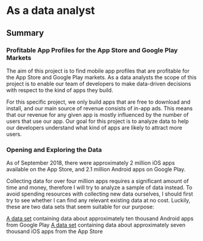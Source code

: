 # As a data analyst

## Summary 

### Profitable App Profiles for the App Store and Google Play Markets
The aim of this project is to find mobile app profiles that are profitable for the App Store and Google Play markets. As a data analysts the scope of this project is to enable our team of developers to make data-driven decisions with respect to the kind of apps they build.

For this specific project, we only build apps that are free to download and install, and our main source of revenue consists of in-app ads. This means that our revenue for any given app is mostly influenced by the number of users that use our app. Our goal for this project is to analyze data to help our developers understand what kind of apps are likely to attract more users.

### Opening and Exploring the Data
As of September 2018, there were approximately 2 million iOS apps available on the App Store, and 2.1 million Android apps on Google Play.

Collecting data for over four million apps requires a significant amount of time and money, therefore I will try to analyze a sample of data instead. To avoid spending resources with collecting new data ourselves, I should first try to see whether I can find any relevant existing data at no cost. Luckily, these are two data sets that seem suitable for our purpose:

[A data set](https://www.kaggle.com/lava18/google-play-store-apps/home) containing data about approximately ten thousand Android apps from Google Play
[A data set](https://www.kaggle.com/ramamet4/app-store-apple-data-set-10k-apps/home) containing data about approximately seven thousand iOS apps from the App Store

